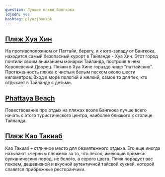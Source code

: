 ```yaml
---
question: Лучшие пляжи Бангкока
ldjson: yes
hashtag: plyazjbankok
---
```


## [Пляж Хуа Хин](https://maps.app.goo.gl/33LeHPbDSkp1MEib9)

На противоположном от Паттайи, берегу, и к юго-западу от Бангкока, находится самый безопасный курорт в Тайланде - Хуа Хин. Этот город почтили своим вниманием монархи Тайланда, построив в нем Королевский Дворец. Пляжи в Хуа Хине гораздо чище "паттайских". Протяженность пляжа с чистым белым песком около шести километров. Вход в море пологий и мелкий, самое то для тех, кто отдыхает в Тайланде с детьми.

## [Phattaya Beach](https://maps.app.goo.gl/XqePmnoumWABT8cD9)

Повествование про отдых на пляжах возле Бангкока лучше всего начать с этого туристического центра, наиболее близкого к столице Тайланда. 

## [Пляж Као Такиаб](https://maps.app.goo.gl/f4Dn7J8eYvKxwS86A)

Као Такиаб – отличное место для безмятежного отдыха. Его еще иногда называют «черным пляжем» за то, что песок, имеющий примесь вулканических пород, не белого, а серого цвета. Пляж порадует вас покоем, дешевизной и вкусной аутентичной тайской кухней, которой славятся прибрежные ресторанчики.